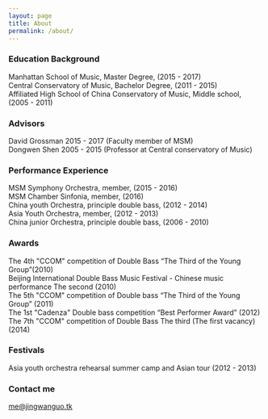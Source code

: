 ```yaml
---
layout: page
title: About
permalink: /about/
---
```


### Education Background
Manhattan School of Music, Master Degree, (2015 - 2017)  
Central Conservatory of Music, Bachelor Degree, (2011 - 2015)  
Affiliated High School of China Conservatory of Music, Middle school, (2005 - 2011)  
 
### Advisors
David Grossman 2015 - 2017 (Faculty member of MSM)  
Dongwen Shen 2005 - 2015 (Professor at Central conservatory of Music)  
 
### Performance Experience
MSM Symphony Orchestra, member, (2015 - 2016)  
MSM Chamber Sinfonia, member, (2016)  
China youth Orchestra, principle double bass, (2012 - 2014)  
Asia Youth Orchestra, member, (2012 - 2013)  
China junior Orchestra, principle double bass, (2006 - 2010)
 
### Awards
The 4th "CCOM" competition of Double Bass “The Third of the Young Group”(2010)  
Beijing International Double Bass Music Festival - Chinese music performance The
second (2010)  
The 5th "CCOM" competition of Double bass “The Third of the Young Group”
(2011)  
The 1st "Cadenza" Double bass competition “Best Performer Award” (2012)  
The 7th "CCOM" competition of Double Bass The third (The first vacancy) (2014)
 
### Festivals
Asia youth orchestra rehearsal summer camp and Asian tour (2012 - 2013)

### Contact me

[	me@jingwanguo.tk](mailto:me@jingwanguo.tk)
